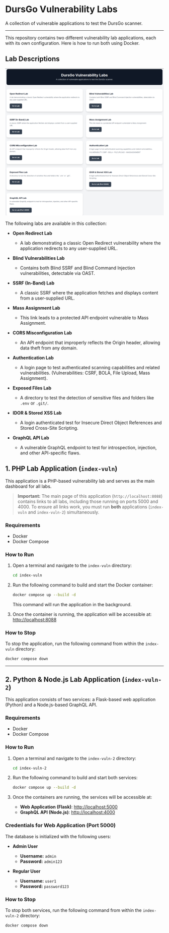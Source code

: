 # DursGo Vulnerability Labs

A collection of vulnerable applications to test the DursGo scanner.

---

This repository contains two different vulnerability lab applications, each with its own configuration. Here is how to run both using Docker.

## Lab Descriptions

<p align="center">
  <img src="images/lab-dursgo.png" width="720">
</p>

The following labs are available in this collection:

-   **Open Redirect Lab**
    -   A lab demonstrating a classic Open Redirect vulnerability where the application redirects to any user-supplied URL.

-   **Blind Vulnerabilities Lab**
    -   Contains both Blind SSRF and Blind Command Injection vulnerabilities, detectable via OAST.

-   **SSRF (In-Band) Lab**
    -   A classic SSRF where the application fetches and displays content from a user-supplied URL.

-   **Mass Assignment Lab**
    -   This link leads to a protected API endpoint vulnerable to Mass Assignment.

-   **CORS Misconfiguration Lab**
    -   An API endpoint that improperly reflects the Origin header, allowing data theft from any domain.

-   **Authentication Lab**
    -   A login page to test authenticated scanning capabilities and related vulnerabilities. (Vulnerabilities: CSRF, BOLA, File Upload, Mass Assignment).

-   **Exposed Files Lab**
    -   A directory to test the detection of sensitive files and folders like `.env` or `.git/`.

-   **IDOR & Stored XSS Lab**
    -   A login authenticated test for Insecure Direct Object References and Stored Cross-Site Scripting.

-   **GraphQL API Lab**
    -   A vulnerable GraphQL endpoint to test for introspection, injection, and other API-specific flaws.

## 1. PHP Lab Application (`index-vuln`)

This application is a PHP-based vulnerability lab and serves as the main dashboard for all labs.

> **Important:** The main page of this application (`http://localhost:8088`) contains links to all labs, including those running on ports 5000 and 4000. To ensure all links work, you must run **both** applications (`index-vuln` and `index-vuln-2`) simultaneously.

### Requirements
- Docker
- Docker Compose

### How to Run
1.  Open a terminal and navigate to the `index-vuln` directory:
    ```bash
    cd index-vuln
    ```

2.  Run the following command to build and start the Docker container:
    ```bash
    docker compose up --build -d
    ```
    This command will run the application in the background.

3.  Once the container is running, the application will be accessible at:
    [http://localhost:8088](http://localhost:8088)

### How to Stop
To stop the application, run the following command from within the `index-vuln` directory:
```bash
docker compose down
```

---

## 2. Python & Node.js Lab Application (`index-vuln-2`)

This application consists of two services: a Flask-based web application (Python) and a Node.js-based GraphQL API.

### Requirements
- Docker
- Docker Compose

### How to Run
1.  Open a terminal and navigate to the `index-vuln-2` directory:
    ```bash
    cd index-vuln-2
    ```

2.  Run the following command to build and start both services:
    ```bash
    docker compose up --build -d
    ```

3.  Once the containers are running, the services will be accessible at:
    - **Web Application (Flask)**: [http://localhost:5000](http://localhost:5000)
    - **GraphQL API (Node.js)**: [http://localhost:4000](http://localhost:4000)

### Credentials for Web Application (Port 5000)
The database is initialized with the following users:

- **Admin User**
  - **Username:** `admin`
  - **Password:** `admin123`

- **Regular User**
  - **Username:** `user1`
  - **Password:** `password123`

### How to Stop
To stop both services, run the following command from within the `index-vuln-2` directory:
```bash
docker compose down
